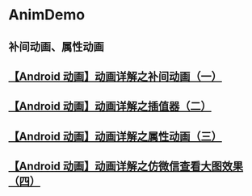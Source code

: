 # AnimDemo
## 补间动画、属性动画

## [【Android 动画】动画详解之补间动画（一）](https://www.jianshu.com/p/abeca56da5e4)
## [【Android 动画】动画详解之插值器（二）](https://www.jianshu.com/p/80933d36b6fc)
## [【Android 动画】动画详解之属性动画（三）](https://www.jianshu.com/p/ffd57179f1ce)
## [【Android 动画】动画详解之仿微信查看大图效果（四）](https://www.jianshu.com/p/b2de4607308a)
